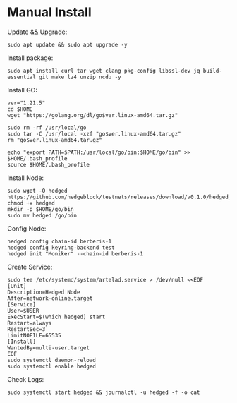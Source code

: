 # Manual Install

Update && Upgrade:

    sudo apt update && sudo apt upgrade -y

Install package:

    sudo apt install curl tar wget clang pkg-config libssl-dev jq build-essential git make lz4 unzip ncdu -y

Install GO:

    ver="1.21.5" 
    cd $HOME 
    wget "https://golang.org/dl/go$ver.linux-amd64.tar.gz" 

    sudo rm -rf /usr/local/go 
    sudo tar -C /usr/local -xzf "go$ver.linux-amd64.tar.gz" 
    rm "go$ver.linux-amd64.tar.gz"

    echo "export PATH=$PATH:/usr/local/go/bin:$HOME/go/bin" >> $HOME/.bash_profile
    source $HOME/.bash_profile

Install Node:

    sudo wget -O hedged https://github.com/hedgeblock/testnets/releases/download/v0.1.0/hedged_linux_amd64_v0.1.0
    chmod +x hedged
    mkdir -p $HOME/go/bin
    sudo mv hedged /go/bin

Config Node:

    hedged config chain-id berberis-1
    hedged config keyring-backend test
    hedged init "Moniker" --chain-id berberis-1

Create Service:

    sudo tee /etc/systemd/system/artelad.service > /dev/null <<EOF
    [Unit]
    Description=Hedged Node
    After=network-online.target
    [Service]
    User=$USER
    ExecStart=$(which hedged) start
    Restart=always
    RestartSec=3
    LimitNOFILE=65535
    [Install]
    WantedBy=multi-user.target
    EOF
    sudo systemctl daemon-reload
    sudo systemctl enable hedged

Check Logs:

    sudo systemctl start hedged && journalctl -u hedged -f -o cat
